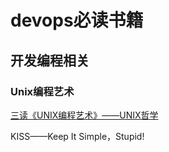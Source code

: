 # devops必读书籍



## 开发编程相关

### Unix编程艺术

   [三读《UNIX编程艺术》——UNIX哲学](http://blog.51cto.com/yaocoder/1350254)
   
   KISS——Keep It Simple，Stupid!
   
   
   


 
